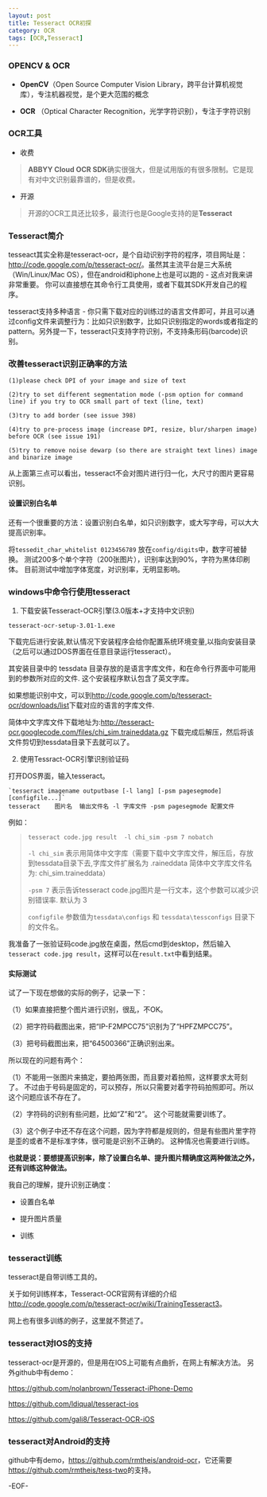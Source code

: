 ```yaml
---
layout: post
title: Tesseract OCR初探
category: OCR
tags: [OCR,Tesseract]
---
```


### OPENCV & OCR

+ **OpenCV**（Open Source Computer Vision Library，跨平台计算机视觉库），专注机器视觉，是个更大范围的概念

+ **OCR** （Optical Character Recognition，光学字符识别），专注于字符识别

### OCR工具

+ 收费

> **ABBYY Cloud OCR SDK**确实很强大，但是试用版的有很多限制。它是现有对中文识别最靠谱的，但是收费。

+ 开源

> 开源的OCR工具还比较多，最流行也是Google支持的是**Tesseract**

### Tesseract简介

tesseact其实全称是tesseract-ocr，是个自动识别字符的程序，项目网址是：<http://code.google.com/p/tesseract-ocr/>。虽然其主流平台是三大系统（Win/Linux/Mac OS），但在android和iphone上也是可以跑的 - 这点对我来讲非常重要。
你可以直接想在其命令行工具使用，或者下载其SDK开发自己的程序。

tesseract支持多种语言 - 你只需下载对应的训练过的语言文件即可，并且可以通过config文件来调整行为：比如只识别数字，比如只识别指定的words或者指定的pattern。另外提一下，tesseract只支持字符识别，不支持条形码(barcode)识别。

### 改善tesseract识别正确率的方法

    (1)please check DPI of your image and size of text
    
    (2)try to set different segmentation mode (-psm option for command line) if you try to OCR small part of text (line, text)
    
    (3)try to add border (see issue 398)
    
    (4)try to pre-process image (increase DPI, resize, blur/sharpen image) before OCR (see issue 191)
    
    (5)try to remove noise dewarp (so there are straight text lines) image and binarize image

从上面第三点可以看出，tesseract不会对图片进行归一化，大尺寸的图片更容易识别。

#### 设置识别白名单

还有一个很重要的方法：设置识别白名单，如只识别数字，或大写字母，可以大大提高识别率。

将`tessedit_char_whitelist 0123456789` 放在`config/digits`中，数字可被替换。
测试200多个单个字符（200张图片），识别率达到90%，字符为黑体印刷体。
目前测试中增加字体宽度，对识别率，无明显影响。

### windows中命令行使用tesseract

1. 下载安装Tesseract-OCR引擎(3.0版本+才支持中文识别)

`tesseract-ocr-setup-3.01-1.exe`

下载完后进行安装,默认情况下安装程序会给你配置系统环境变量,以指向安装目录（之后可以通过DOS界面在任意目录运行tesseract）。

其安装目录中的 tessdata 目录存放的是语言字库文件，和在命令行界面中可能用到的参数所对应的文件.  这个安装程序默认包含了英文字库。

如果想能识别中文，可以到<http://code.google.com/p/tesseract-ocr/downloads/list>下载对应的语言的字库文件. 

简体中文字库文件下载地址为:<http://tesseract-ocr.googlecode.com/files/chi_sim.traineddata.gz> 下载完成后解压，然后将该文件剪切到tessdata目录下去就可以了。

2. 使用Tessract-OCR引擎识别验证码

打开DOS界面，输入tesseract。

    `tesseract imagename outputbase [-l lang] [-psm pagesegmode] [configfile...]`
    tesseract    图片名  输出文件名 -l 字库文件 -psm pagesegmode 配置文件

例如：

> `tesseract code.jpg result  -l chi_sim -psm 7 nobatch`
> 
> `-l chi_sim` 表示用简体中文字库（需要下载中文字库文件，解压后，存放到tessdata目录下去,字库文件扩展名为  .raineddata 简体中文字库文件名为:  chi_sim.traineddata）
> 
> `-psm 7` 表示告诉tesseract code.jpg图片是一行文本，这个参数可以减少识别错误率.  默认为 3
> 
> `configfile` 参数值为`tessdata\configs` 和  `tessdata\tessconfigs` 目录下的文件名。

我准备了一张验证码code.jpg放在桌面，然后cmd到desktop，然后输入`tesseract code.jpg result`，这样可以在`result.txt`中看到结果。

#### 实际测试

试了一下现在想做的实际的例子，记录一下：

（1）如果直接把整个图片进行识别，很乱，不OK。

（2）把字符码截图出来，把“IP-F2MPCC75”识别为了“HPFZMPCC75”。

（3）把号码截图出来，把“64500366”正确识别出来。

所以现在的问题有两个：

（1）不能用一张图片来搞定，要拍两张图，而且要对着拍照，这样要求太苛刻了。
不过由于号码是固定的，可以预存，所以只需要对着字符码拍照即可。所以这个问题应该不存在了。

（2）字符码的识别有些问题，比如“Z”和“2”。
这个可能就需要训练了。

（3）这个例子中还不存在这个问题，因为字符都是规则的，但是有些图片里字符是歪的或者不是标准字体，很可能是识别不正确的。
这种情况也需要进行训练。

**也就是说：要想提高识别率，除了设置白名单、提升图片精确度这两种做法之外，还有训练这种做法。**

我自己的理解，提升识别正确度：

+ 设置白名单

+ 提升图片质量

+ 训练

### tesseract训练

tesseract是自带训练工具的。

关于如何训练样本，Tesseract-OCR官网有详细的介绍<http://code.google.com/p/tesseract-ocr/wiki/TrainingTesseract3>。

网上也有很多训练的例子，这里就不赘述了。

### tesseract对IOS的支持

tesseract-ocr是开源的，但是用在IOS上可能有点曲折，在网上有解决方法。
另外github中有demo：

<https://github.com/nolanbrown/Tesseract-iPhone-Demo>

<https://github.com/ldiqual/tesseract-ios>

<https://github.com/gali8/Tesseract-OCR-iOS>

### tesseract对Android的支持

github中有demo，<https://github.com/rmtheis/android-ocr>，它还需要<https://github.com/rmtheis/tess-two>的支持。


-EOF-

